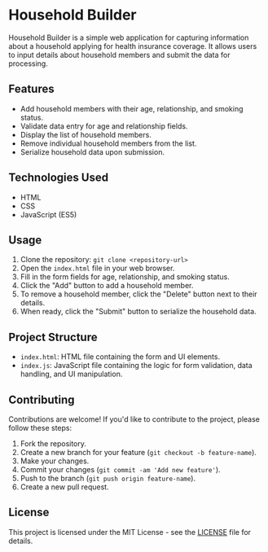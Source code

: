 # Household Builder

Household Builder is a simple web application for capturing information about a household applying for health insurance coverage. It allows users to input details about household members and submit the data for processing.

## Features

- Add household members with their age, relationship, and smoking status.
- Validate data entry for age and relationship fields.
- Display the list of household members.
- Remove individual household members from the list.
- Serialize household data upon submission.

## Technologies Used

- HTML
- CSS
- JavaScript (ES5)

## Usage

1. Clone the repository: `git clone <repository-url>`
2. Open the `index.html` file in your web browser.
3. Fill in the form fields for age, relationship, and smoking status.
4. Click the "Add" button to add a household member.
5. To remove a household member, click the "Delete" button next to their details.
6. When ready, click the "Submit" button to serialize the household data.

## Project Structure

- `index.html`: HTML file containing the form and UI elements.
- `index.js`: JavaScript file containing the logic for form validation, data handling, and UI manipulation.

## Contributing

Contributions are welcome! If you'd like to contribute to the project, please follow these steps:

1. Fork the repository.
2. Create a new branch for your feature (`git checkout -b feature-name`).
3. Make your changes.
4. Commit your changes (`git commit -am 'Add new feature'`).
5. Push to the branch (`git push origin feature-name`).
6. Create a new pull request.

## License

This project is licensed under the MIT License - see the [LICENSE](LICENSE) file for details.
